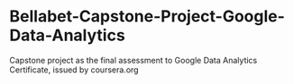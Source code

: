 # Bellabet-Capstone-Project-Google-Data-Analytics

Capstone project as the final assessment to Google Data Analytics Certificate, issued by coursera.org
